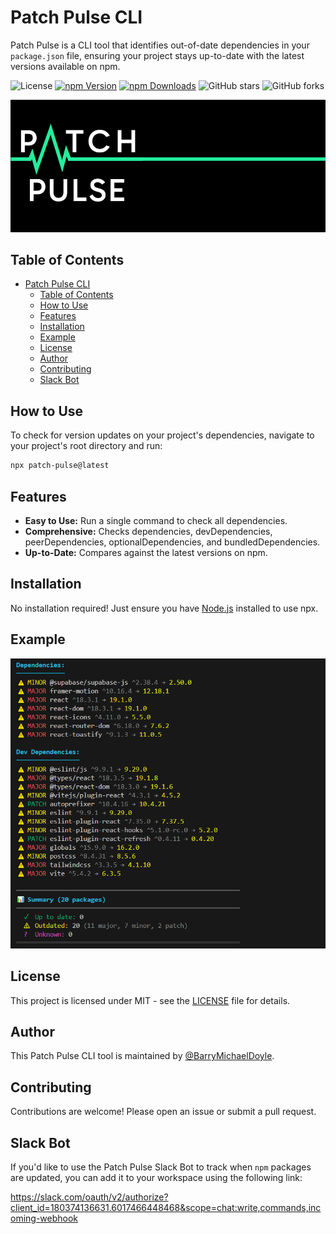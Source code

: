 # Patch Pulse CLI

Patch Pulse is a CLI tool that identifies out-of-date dependencies in your `package.json` file, ensuring your project stays up-to-date with the latest versions available on npm.

![License](https://img.shields.io/github/license/PatchPulse/cli.svg) [![npm Version](https://img.shields.io/npm/v/patch-pulse.svg)](https://npmjs.com/package/patch-pulse) [![npm Downloads](https://img.shields.io/npm/dm/patch-pulse.svg)](https://npmjs.com/package/patch-pulse)
![GitHub stars](https://img.shields.io/github/stars/PatchPulse/cli.svg?style=social) ![GitHub forks](https://img.shields.io/github/forks/PatchPulse/cli.svg?style=social)

![Patch Pulse Banner](assets/banner.png)

## Table of Contents

- [Patch Pulse CLI](#patch-pulse-cli)
  - [Table of Contents](#table-of-contents)
  - [How to Use](#how-to-use)
  - [Features](#features)
  - [Installation](#installation)
  - [Example](#example)
  - [License](#license)
  - [Author](#author)
  - [Contributing](#contributing)
  - [Slack Bot](#slack-bot)

## How to Use

To check for version updates on your project's dependencies, navigate to your project's root directory and run:

```bash
npx patch-pulse@latest
```

## Features

- **Easy to Use:** Run a single command to check all dependencies.
- **Comprehensive:** Checks dependencies, devDependencies, peerDependencies, optionalDependencies, and bundledDependencies.
- **Up-to-Date:** Compares against the latest versions on npm.

## Installation

No installation required! Just ensure you have [Node.js](https://nodejs.org) installed to use npx.

## Example

![Example Screenshot](assets/example.png)

## License

This project is licensed under MIT - see the [LICENSE](LICENSE) file for details.

## Author

This Patch Pulse CLI tool is maintained by [@BarryMichaelDoyle](https://github.com/barrymichaeldoyle).

## Contributing

Contributions are welcome! Please open an issue or submit a pull request.

## Slack Bot

If you'd like to use the Patch Pulse Slack Bot to track when `npm` packages are updated, you can add it to your workspace using the following link:

<https://slack.com/oauth/v2/authorize?client_id=180374136631.6017466448468&scope=chat:write,commands,incoming-webhook>
